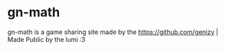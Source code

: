 # gn-math
gn-math is a game sharing site made by the https://github.com/genizy | Made Public by the lumi :3
